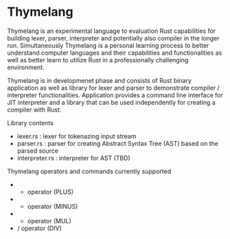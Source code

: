 Thymelang
==========

Thymelang is an experimental language to evaluation Rust capabilities for building lexer, parser, interpreter and potentially also compiler in the longer run. Simultaneously Thymelang is a personal learning process to better understand computer languages and their capabilities and functionalities as well as better learn to utilize Rust in a professionally challenging environment.

Thymelang is in developmenet phase and consists of Rust binary application as well as library for lexer and parser to demonstrate compiler / interpreter functionalities. Application provides a command line interface for JIT interpreter and a library that can be used independently for creating a compiler with Rust.

Library contents
- lexer.rs : lexer for tokenazing input stream
- parser.rs : parser for creating Abstract Syntax Tree (AST) based on the parsed source
- interpreter.rs : interpreter for AST (TBD)

Thymelang operators and commands currently supported

- + operator (PLUS)
- - operator (MINUS)
- * operator (MUL)
- / operator (DIV)
